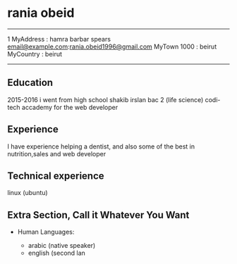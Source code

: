 rania obeid
============
-------------------     ----------------------------
1 MyAddress : hamra barbar spears                       email@example.com:rania.obeid1996@gmail.com
MyTown 1000 : beirut                        
MyCountry :  beirut                        
-------------------     ----------------------------

Education
---------
2015-2016
i went from high school shakib irslan 
bac 2 (life science)
codi-tech accademy for the web developer

Experience
----------
I have experience helping a dentist, and also some of the best
in nutrition,sales and web developer


Technical experience
---------------------
linux (ubuntu)

Extra Section, Call it Whatever You Want
----------------------------------------

* Human Languages:

     * arabic (native speaker)
     * english (second lan